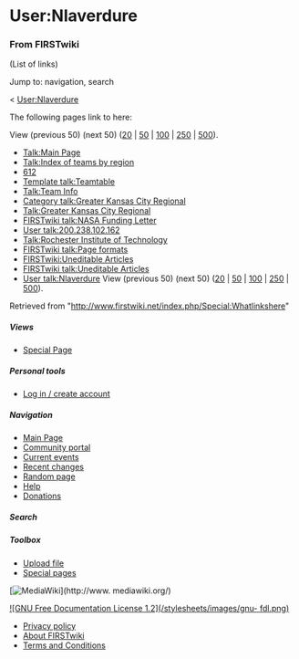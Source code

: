 # User:Nlaverdure

### From FIRSTwiki

(List of links)

Jump to: navigation, search

&lt; [User:Nlaverdure](/index.php?title=User:Nlaverdure&redirect=no
"User:Nlaverdure" )  

The following pages link to here:

View (previous 50) (next 50)
([20](/index.php?title=Special:Whatlinkshere/User:Nlaverdure&limit=20&from=0
"Special:Whatlinkshere/User:Nlaverdure" ) |
[50](/index.php?title=Special:Whatlinkshere/User:Nlaverdure&limit=50&from=0
"Special:Whatlinkshere/User:Nlaverdure" ) |
[100](/index.php?title=Special:Whatlinkshere/User:Nlaverdure&limit=100&from=0
"Special:Whatlinkshere/User:Nlaverdure" ) |
[250](/index.php?title=Special:Whatlinkshere/User:Nlaverdure&limit=250&from=0
"Special:Whatlinkshere/User:Nlaverdure" ) |
[500](/index.php?title=Special:Whatlinkshere/User:Nlaverdure&limit=500&from=0
"Special:Whatlinkshere/User:Nlaverdure" )).

  * [Talk:Main Page](/index.php/Talk:Main_Page "Talk:Main Page" )
  * [Talk:Index of teams by region](/index.php/Talk:Index_of_teams_by_region "Talk:Index of teams by region" )
  * [612](/index.php/612 "612" )
  * [Template talk:Teamtable](/index.php/Template_talk:Teamtable "Template talk:Teamtable" )
  * [Talk:Team Info](/index.php/Talk:Team_Info "Talk:Team Info" )
  * [Category talk:Greater Kansas City Regional](/index.php/Category_talk:Greater_Kansas_City_Regional "Category talk:Greater Kansas City Regional" )
  * [Talk:Greater Kansas City Regional](/index.php/Talk:Greater_Kansas_City_Regional "Talk:Greater Kansas City Regional" )
  * [FIRSTwiki talk:NASA Funding Letter](/index.php/FIRSTwiki_talk:NASA_Funding_Letter "FIRSTwiki talk:NASA Funding Letter" )
  * [User talk:200.238.102.162](/index.php/User_talk:200.238.102.162 "User talk:200.238.102.162" )
  * [Talk:Rochester Institute of Technology](/index.php/Talk:Rochester_Institute_of_Technology "Talk:Rochester Institute of Technology" )
  * [FIRSTwiki talk:Page formats](/index.php/FIRSTwiki_talk:Page_formats "FIRSTwiki talk:Page formats" )
  * [FIRSTwiki:Uneditable Articles](/index.php/FIRSTwiki:Uneditable_Articles "FIRSTwiki:Uneditable Articles" )
  * [FIRSTwiki talk:Uneditable Articles](/index.php/FIRSTwiki_talk:Uneditable_Articles "FIRSTwiki talk:Uneditable Articles" )
  * [User talk:Nlaverdure](/index.php/User_talk:Nlaverdure "User talk:Nlaverdure" )
View (previous 50) (next 50)
([20](/index.php?title=Special:Whatlinkshere/User:Nlaverdure&limit=20&from=0
"Special:Whatlinkshere/User:Nlaverdure" ) |
[50](/index.php?title=Special:Whatlinkshere/User:Nlaverdure&limit=50&from=0
"Special:Whatlinkshere/User:Nlaverdure" ) |
[100](/index.php?title=Special:Whatlinkshere/User:Nlaverdure&limit=100&from=0
"Special:Whatlinkshere/User:Nlaverdure" ) |
[250](/index.php?title=Special:Whatlinkshere/User:Nlaverdure&limit=250&from=0
"Special:Whatlinkshere/User:Nlaverdure" ) |
[500](/index.php?title=Special:Whatlinkshere/User:Nlaverdure&limit=500&from=0
"Special:Whatlinkshere/User:Nlaverdure" )).

Retrieved from "<http://www.firstwiki.net/index.php/Special:Whatlinkshere>"

##### Views

  * [Special Page](/index.php/Special:Whatlinkshere/User:Nlaverdure)

##### Personal tools

  * [Log in / create account](/index.php?title=Special:Userlogin&returnto=Special:Whatlinkshere)

[](/index.php/Main_Page "Main Page" )

##### Navigation

  * [Main Page](/index.php/Main_Page)
  * [Community portal](/index.php/FIRSTwiki:Community_portal)
  * [Current events](/index.php/Current_events)
  * [Recent changes](/index.php/Special:Recentchanges)
  * [Random page](/index.php/Special:Random)
  * [Help](/index.php/Help:Contents)
  * [Donations](/index.php/FIRSTwiki:Site_support)

##### Search



##### Toolbox

  * [Upload file](/index.php/Special:Upload)
  * [Special pages](/index.php/Special:Specialpages)

[![MediaWiki](/skins/common/images/poweredby_mediawiki_88x31.png)](http://www.
mediawiki.org/)

[![GNU Free Documentation License 1.2](/stylesheets/images/gnu-
fdl.png)](http://www.gnu.org/copyleft/fdl.html)

  * [Privacy policy](/index.php/FIRSTwiki:Privacy_policy "FIRSTwiki:Privacy policy" )
  * [About FIRSTwiki](/index.php/FIRSTwiki:About "FIRSTwiki:About" )
  * [Terms and Conditions](/index.php/FIRSTwiki:Terms_and_conditions "FIRSTwiki:Terms and conditions" )

